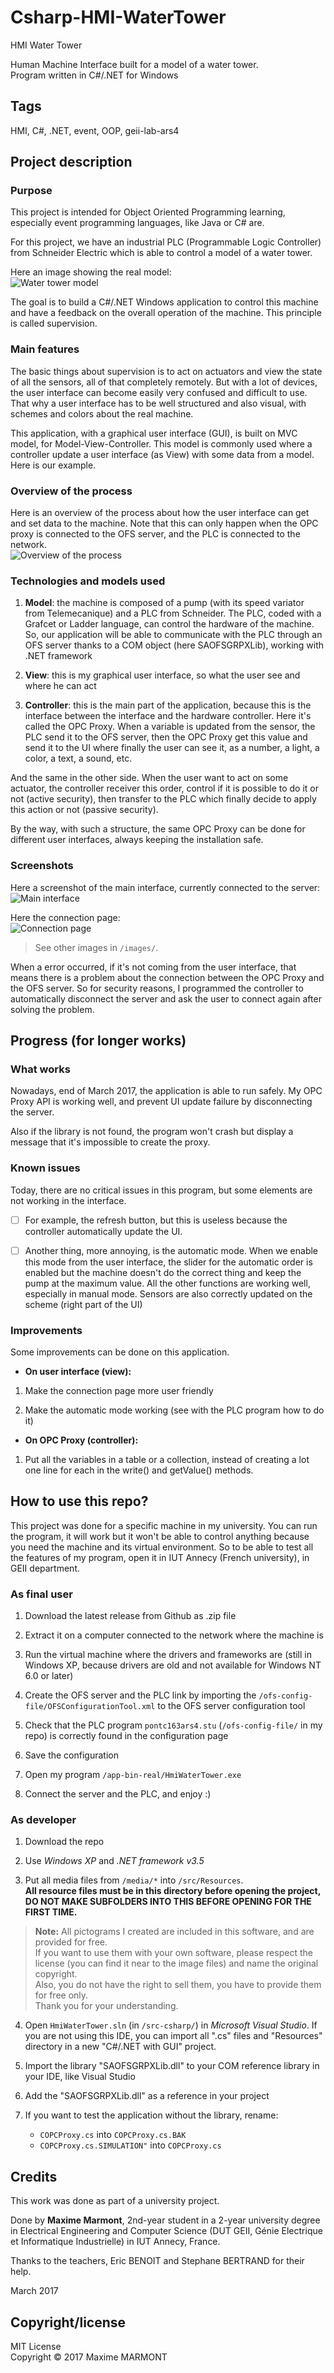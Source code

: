 # Csharp-HMI-WaterTower
HMI Water Tower

Human Machine Interface built for a model of a water tower.  
Program written in C#/.NET for Windows

## Tags
HMI, C#, .NET, event, OOP, geii-lab-ars4

## Project description

### Purpose
This project is intended for Object Oriented Programming learning, especially event programming languages, like Java or C# are.

For this project, we have an industrial PLC (Programmable Logic Controller) from Schneider Electric which is able to control a model of a water tower.

Here an image showing the real model:  
![Water tower model](/images/WaterTowerModel-800w.jpg)

The goal is to build a C#/.NET Windows application to control this machine and have a feedback on the overall operation of the machine. This principle is called supervision.  

### Main features
The basic things about supervision is to act on actuators and view the state of all the sensors, all of that completely remotely. But with a lot of devices, the user interface can become easily very confused and difficult to use. That why a user interface has to be well structured and also visual, with schemes and colors about the real machine.

This application, with a graphical user interface (GUI), is built on MVC model, for Model-View-Controller. This model is commonly used where a controller update a user interface (as View) with some data from a model. Here is our example.

### Overview of the process
Here is an overview of the process about how the user interface can get and set data to the machine. Note that this can only happen when the OPC proxy is connected to the OFS server, and the PLC is connected to the network.  
![Overview of the process](/images/ProcessOverview.png)

### Technologies and models used
1. **Model**: the machine is composed of a pump (with its speed variator from Telemecanique) and a PLC from Schneider. The PLC, coded with a Grafcet or Ladder language, can control the hardware of the machine. So, our application will be able to communicate with the PLC through an OFS server thanks to a COM object (here SAOFSGRPXLib), working with .NET framework

2. **View**: this is my graphical user interface, so what the user see and where he can act

3. **Controller**: this is the main part of the application, because this is the interface between the interface and the hardware controller. Here it's called the OPC Proxy. When a variable is updated from the sensor, the PLC send it to the OFS server, then the OPC Proxy get this value and send it to the UI where finally the user can see it, as a number, a light, a color, a text, a sound, etc.

And the same in the other side. When the user want to act on some actuator, the controller receiver this order, control if it is possible to do it or not (active security), then transfer to the PLC which finally decide to apply this action or not (passive security).

By the way, with such a structure, the same OPC Proxy can be done for different user interfaces, always keeping the installation safe.

### Screenshots
Here a screenshot of the main interface, currently connected to the server:  
![Main interface](/images/MainUI_connected2.png)

Here the connection page:  
![Connection page](/images/ConnectionManager.png)

> See other images in `/images/`.

When a error occurred, if it's not coming from the user interface, that means there is a problem about the connection between the OPC Proxy and the OFS server. So for security reasons, I programmed the controller to automatically disconnect the server and ask the user to connect again after solving the problem.

## Progress (for longer works)

### What works
Nowadays, end of March 2017, the application is able to run safely. My OPC Proxy API is working well, and prevent UI update failure by disconnecting the server.

Also if the library is not found, the program won't crash but display a message that it's impossible to create the proxy.

### Known issues
Today, there are no critical issues in this program, but some elements are not working in the interface.

- [ ] For example, the refresh button, but this is useless because the controller automatically update the UI.

- [ ] Another thing, more annoying, is the automatic mode. When we enable this mode from the user interface, the slider for the automatic order is enabled but the machine doesn't do the correct thing and keep the pump at the maximum value.
All the other functions are working well, especially in manual mode. Sensors are also correctly updated on the scheme (right part of the UI)

### Improvements
Some improvements can be done on this application.

* **On user interface (view):**  

1. Make the connection page more user friendly

2. Make the automatic mode working (see with the PLC program how to do it)

* **On OPC Proxy (controller):**

1. Put all the variables in a table or a collection, instead of creating a lot one line for each in the write() and getValue() methods.

## How to use this repo?
This project was done for a specific machine in my university. You can run the program, it will work but it won't be able to control anything because you need the machine and its virtual environment.
So to be able to test all the features of my program, open it in IUT Annecy (French university), in GEII department.

### As final user
1. Download the latest release from Github as .zip file

2. Extract it on a computer connected to the network where the machine is

3. Run the virtual machine where the drivers and frameworks are (still in Windows XP, because drivers are old and not available for Windows NT 6.0 or later)

4. Create the OFS server and the PLC link by importing the `/ofs-config-file/OFSConfigurationTool.xml` to the OFS server configuration tool

5. Check that the PLC program `pontc163ars4.stu` (`/ofs-config-file/` in my repo) is correctly found in the configuration page

6. Save the configuration

7. Open my program `/app-bin-real/HmiWaterTower.exe`

8. Connect the server and the PLC, and enjoy :)

### As developer
1. Download the repo

2. Use *Windows XP* and *.NET framework v3.5*

3. Put all media files from `/media/*` into `/src/Resources`.  
**All resource files must be in this directory before opening the project, DO NOT MAKE SUBFOLDERS INTO THIS BEFORE OPENING FOR THE FIRST TIME.**

> **Note:** All pictograms I created are included in this software, and are provided for free.  
> If you want to use them with your own software, please respect the license (you can find it near to the image files) and name the original copyright.  
> Also, you do not have the right to sell them, you have to provide them for free only.  
> Thank you for your understanding.  

4. Open `HmiWaterTower.sln` (in `/src-csharp/`) in *Microsoft Visual Studio*. If you are not using this IDE, you can import all ".cs" files and "Resources" directory in a new "C#/.NET with GUI" project.

5. Import the library "SAOFSGRPXLib.dll" to your COM reference library in your IDE, like Visual Studio

6. Add the "SAOFSGRPXLib.dll" as a reference in your project

7. If you want to test the application without the library, rename:  
    * `COPCProxy.cs` into `COPCProxy.cs.BAK`  
    * `COPCProxy.cs.SIMULATION"` into `COPCProxy.cs`  

## Credits
This work was done as part of a university project.

Done by **Maxime Marmont**, 2nd-year student in a 2-year university degree in Electrical Engineering and Computer Science (DUT GEII, Génie Electrique et Informatique Industrielle) in IUT Annecy, France.

Thanks to the teachers, Eric BENOIT and Stephane BERTRAND for their help.

March 2017

## Copyright/license
MIT License  
Copyright © 2017 Maxime MARMONT
